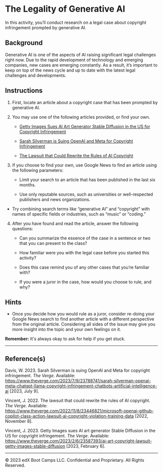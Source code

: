 # The Legality of Generative AI

In this activity, you’ll conduct research on a legal case about copyright infringement prompted by generative AI.

## Background

Generative AI is one of the aspects of AI raising significant legal challenges right now. Due to the rapid development of technology and emerging companies, new cases are emerging constantly. As a result, it’s important to keep on top of the news cycle and up to date with the latest legal challenges and developments.


## Instructions

1. First, locate an article about a copyright case that has been prompted by generative AI.

2. You may use one of the following articles provided, or find your own.

   - [Getty Images Sues AI Art Generator Stable Diffusion in the US for Copyright Infringement](https://www.theverge.com/2023/2/6/23587393/ai-art-copyright-lawsuit-getty-images-stable-diffusion)

   - [Sarah Silverman is Suing OpenAI and Meta for Copyright Infringement](https://www.theverge.com/2023/7/9/23788741/sarah-silverman-openai-meta-chatgpt-llama-copyright-infringement-chatbots-artificial-intelligence-ai)

   - [The Lawsuit that Could Rewrite the Rules of AI Copyright](https://www.theverge.com/2022/11/8/23446821/microsoft-openai-github-copilot-class-action-lawsuit-ai-copyright-violation-training-data)

3. If you choose to find your own, use Google News to find an article using the following parameters: 

   - Limit your search to an article that has been published in the last six months.

   - Use only reputable sources, such as universities or well-respected publishers and news organizations.

- Try combining search terms like “generative AI” and “copyright” with names of specific fields or industries, such as “music” or “coding.”

4. After you have found and read the article, answer the following questions:

   - Can you summarize the essence of the case in a sentence or two that you can present to the class?

   - How familiar were you with the legal case before you started this activity?

   - Does this case remind you of any other cases that you’re familiar with?

   - If you were a juror in the case, how would you choose to rule, and why? 

## Hints

* Once you decide how you would rule as a juror, consider re-doing your Google News search to find another article with a different perspective from the original article. Considering all sides of the issue may give you more insight into the topic and your own feelings on it.

**Remember:** It's always okay to ask for help if you get stuck.

---


## Reference(s)

Davis, W. 2023. Sarah Silverman is suing OpenAI and Meta for copyright infringement. *The Verge*. Available: https://www.theverge.com/2023/7/9/23788741/sarah-silverman-openai-meta-chatgpt-llama-copyright-infringement-chatbots-artificial-intelligence-ai [2023, July 9].

Vincent, J. 2022. The lawsuit that could rewrite the rules of AI copyright. *The Verge*. Available: https://www.theverge.com/2022/11/8/23446821/microsoft-openai-github-copilot-class-action-lawsuit-ai-copyright-violation-training-data [2022, November 8].

Vincent, J. 2023. Getty Images sues AI art generator Stable Diffusion in the US for copyright infringement. *The Verge*. Available: https://www.theverge.com/2023/2/6/23587393/ai-art-copyright-lawsuit-getty-images-stable-diffusion [2023, February 6].

---
© 2023 edX Boot Camps LLC. Confidential and Proprietary. All Rights Reserved.



